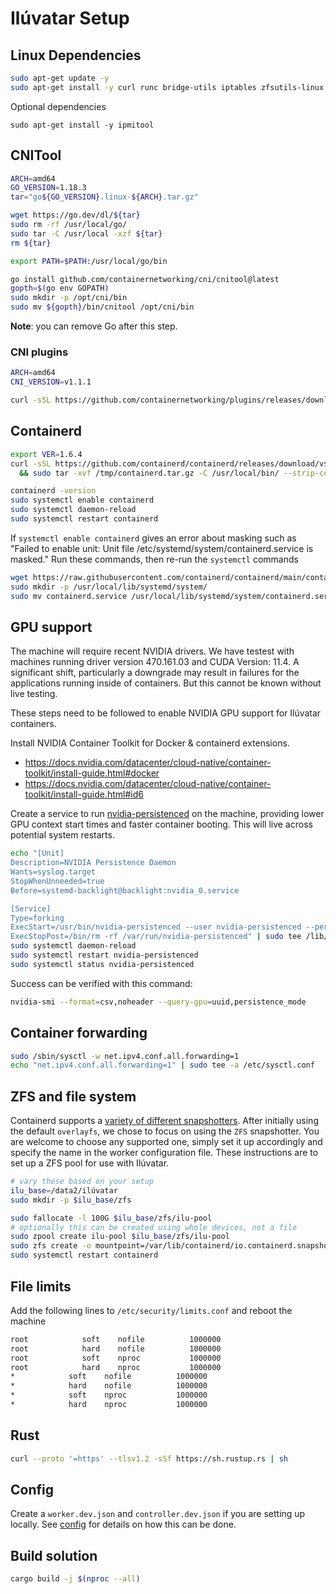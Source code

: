 # Ilúvatar Setup

## Linux Dependencies

```bash
sudo apt-get update -y
sudo apt-get install -y curl runc bridge-utils iptables zfsutils-linux cmake net-tools gcc g++ libssl-dev pkg-config linux-tools-common linux-tools-`uname -r` libprotobuf-dev protobuf-compiler sysstat
```

Optional dependencies
```
sudo apt-get install -y ipmitool
```

## CNITool

```bash
ARCH=amd64
GO_VERSION=1.18.3
tar="go${GO_VERSION}.linux-${ARCH}.tar.gz"

wget https://go.dev/dl/${tar}
sudo rm -rf /usr/local/go/
sudo tar -C /usr/local -xzf ${tar}
rm ${tar}

export PATH=$PATH:/usr/local/go/bin

go install github.com/containernetworking/cni/cnitool@latest
gopth=$(go env GOPATH)
sudo mkdir -p /opt/cni/bin
sudo mv ${gopth}/bin/cnitool /opt/cni/bin
```

**Note**: you can remove Go after this step.

### CNI plugins

```bash
ARCH=amd64
CNI_VERSION=v1.1.1

curl -sSL https://github.com/containernetworking/plugins/releases/download/${CNI_VERSION}/cni-plugins-linux-${ARCH}-${CNI_VERSION}.tgz | sudo tar -xz -C /opt/cni/bin
```

## Containerd

```bash
export VER=1.6.4
curl -sSL https://github.com/containerd/containerd/releases/download/v$VER/containerd-$VER-linux-amd64.tar.gz > /tmp/containerd.tar.gz \
  && sudo tar -xvf /tmp/containerd.tar.gz -C /usr/local/bin/ --strip-components=1

containerd -version
sudo systemctl enable containerd
sudo systemctl daemon-reload
sudo systemctl restart containerd
```

If `systemctl enable containerd` gives an error about masking such as "Failed to enable unit: Unit file /etc/systemd/system/containerd.service is masked."
Run these commands, then re-run the `systemctl` commands
```bash
wget https://raw.githubusercontent.com/containerd/containerd/main/containerd.service
sudo mkdir -p /usr/local/lib/systemd/system/
sudo mv containerd.service /usr/local/lib/systemd/system/containerd.service
```

## GPU support

The machine will require recent NVIDIA drivers. We have testest with machines running driver version 470.161.03 and CUDA Version: 11.4.
A significant shift, particularly a downgrade may result in failures for the applications running inside of containers.
But this cannot be known without live testing.

These steps need to be followed to enable NVIDIA GPU support for Ilúvatar containers.

Install NVIDIA Container Toolkit for Docker & containerd extensions.
* https://docs.nvidia.com/datacenter/cloud-native/container-toolkit/install-guide.html#docker
* https://docs.nvidia.com/datacenter/cloud-native/container-toolkit/install-guide.html#id6

Create a service to run [nvidia-persistenced](https://docs.nvidia.com/deploy/driver-persistence/index.html#persistence-daemon) on the machine, providing lower GPU context start times and faster container booting.
This will live across potential system restarts.
```bash
echo "[Unit]
Description=NVIDIA Persistence Daemon
Wants=syslog.target
StopWhenUnneeded=true
Before=systemd-backlight@backlight:nvidia_0.service

[Service]
Type=forking
ExecStart=/usr/bin/nvidia-persistenced --user nvidia-persistenced --persistence-mode --verbose
ExecStopPost=/bin/rm -rf /var/run/nvidia-persistenced" | sudo tee /lib/systemd/system/nvidia-persistenced.service
sudo systemctl daemon-reload
sudo systemctl restart nvidia-persistenced
sudo systemctl status nvidia-persistenced
```

Success can be verified with this command:
```sh
nvidia-smi --format=csv,noheader --query-gpu=uuid,persistence_mode
```

## Container forwarding

```bash
sudo /sbin/sysctl -w net.ipv4.conf.all.forwarding=1
echo "net.ipv4.conf.all.forwarding=1" | sudo tee -a /etc/sysctl.conf
```

## ZFS and file system

Containerd supports a [variety of different snapshotters](https://github.com/containerd/containerd/tree/main/docs/snapshotters).
After initially using the default `overlayfs`, we chose to focus on using the `ZFS` snapshotter.
You are welcome to choose any supported one, simply set it up accordingly and specify the name in the worker configuration file.
These instructions are to set up a ZFS pool for use with Ilúvatar.

```bash
# vary these based on your setup
ilu_base=/data2/ilúvatar
sudo mkdir -p $ilu_base/zfs

sudo fallocate -l 100G $ilu_base/zfs/ilu-pool
# optionally this can be created using whole devices, not a file
sudo zpool create ilu-pool $ilu_base/zfs/ilu-pool
sudo zfs create -o mountpoint=/var/lib/containerd/io.containerd.snapshotter.v1.zfs ilu-pool/containerd
sudo systemctl restart containerd
```

## File limits

Add the following lines to `/etc/security/limits.conf` and reboot the machine
```sh
root            soft    nofile          1000000
root            hard    nofile          1000000
root            soft    nproc           1000000
root            hard    nproc           1000000
*            soft    nofile          1000000
*            hard    nofile          1000000
*            soft    nproc           1000000
*            hard    nproc           1000000
```

## Rust

```bash
curl --proto '=https' --tlsv1.2 -sSf https://sh.rustup.rs | sh
```

## Config

Create a `worker.dev.json` and `controller.dev.json` if you are setting up locally.
See [config](CONFIG.md) for details on how this can be done.

## Build solution

```bash
cargo build -j $(nproc --all)
```
